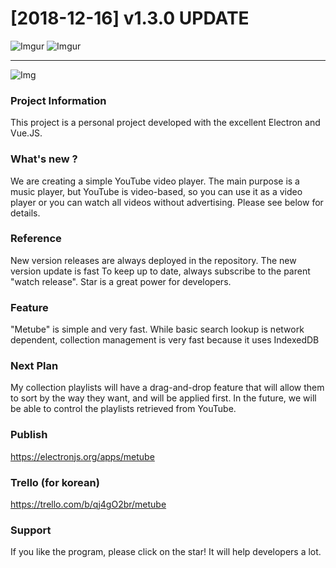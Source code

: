 # [2018-12-16] v1.3.0 UPDATE

![Imgur](https://i.imgur.com/OoTch73.png)
![Imgur](https://i.imgur.com/7WT3pmy.png)

***

![Img](https://cdn-images-1.medium.com/max/500/1*4JNvT8VJrbLKzwmfvkFFAQ.png)

### Project Information
This project is a personal project developed with the excellent Electron and Vue.JS.

### What's new ?
We are creating a simple  YouTube video player. The main purpose is a music player, but YouTube is video-based, so you can use it as a video player or you can watch all videos without advertising. Please see below for details.

### Reference
New version releases are always deployed in the repository. The new version update is fast
To keep up to date, always subscribe to the parent "watch release".
Star is a great power for developers.

### Feature
"Metube" is simple and very fast. While basic search lookup is network dependent, collection management is very fast because it uses IndexedDB

### Next Plan
My collection playlists will have a drag-and-drop feature that will allow them to sort by the way they want, and will be applied first. In the future, we will be able to control the playlists retrieved from YouTube.

### Publish
https://electronjs.org/apps/metube

### Trello (for korean)
<https://trello.com/b/qj4gO2br/metube>

### Support
If you like the program, please click on the star! It will help developers a lot.
